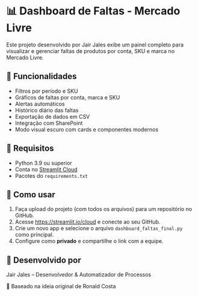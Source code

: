 # 📊 Dashboard de Faltas - Mercado Livre

Este projeto desenvolvido por Jair Jales exibe um painel completo para visualizar e gerenciar faltas de produtos por conta, SKU e marca no Mercado Livre.

## 🚀 Funcionalidades

- Filtros por período e SKU
- Gráficos de faltas por conta, marca e SKU
- Alertas automáticos
- Histórico diário das faltas
- Exportação de dados em CSV
- Integração com SharePoint
- Modo visual escuro com cards e componentes modernos

## 🧰 Requisitos

- Python 3.9 ou superior
- Conta no [Streamlit Cloud](https://streamlit.io/cloud)
- Pacotes do `requirements.txt`

## 📁 Como usar

1. Faça upload do projeto (com todos os arquivos) para um repositório no GitHub.
2. Acesse https://streamlit.io/cloud e conecte ao seu GitHub.
3. Crie um novo app e selecione o arquivo `dashboard_faltas_final.py` como principal.
4. Configure como **privado** e compartilhe o link com a equipe.

## 👤 Desenvolvido por
Jair Jales – Desenvolvedor & Automatizador de Processos

📌 Baseado na ideia original de Ronald Costa
